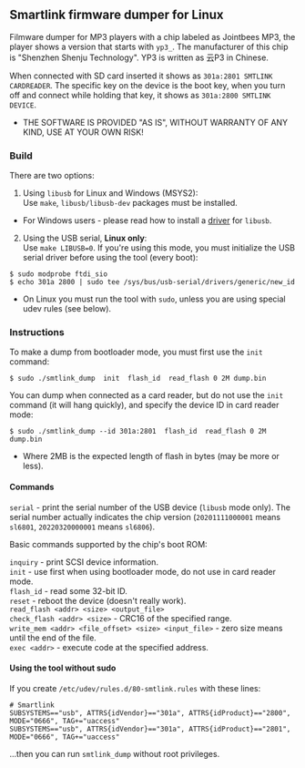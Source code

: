 ## Smartlink firmware dumper for Linux

Filmware dumper for MP3 players with a chip labeled as Jointbees MP3, the player shows a version that starts with `yp3_`. The manufacturer of this chip is "Shenzhen Shenju Technology". YP3 is written as 云P3 in Chinese.

When connected with SD card inserted it shows as `301a:2801 SMTLINK CARDREADER`. The specific key on the device is the boot key, when you turn off and connect while holding that key, it shows as `301a:2800 SMTLINK DEVICE`.

* THE SOFTWARE IS PROVIDED "AS IS", WITHOUT WARRANTY OF ANY KIND, USE AT YOUR OWN RISK!

### Build

There are two options:

1. Using `libusb` for Linux and Windows (MSYS2):  
Use `make`, `libusb/libusb-dev` packages must be installed.

* For Windows users - please read how to install a [driver](https://github.com/libusb/libusb/wiki/Windows#driver-installation) for `libusb`.

2. Using the USB serial, **Linux only**:  
Use `make LIBUSB=0`.
If you're using this mode, you must initialize the USB serial driver before using the tool (every boot):
```
$ sudo modprobe ftdi_sio
$ echo 301a 2800 | sudo tee /sys/bus/usb-serial/drivers/generic/new_id
```

* On Linux you must run the tool with `sudo`, unless you are using special udev rules (see below).

### Instructions

To make a dump from bootloader mode, you must first use the `init` command:
```
$ sudo ./smtlink_dump  init  flash_id  read_flash 0 2M dump.bin
```

You can dump when connected as a card reader, but do not use the `init` command (it will hang quickly), and specify the device ID in card reader mode:
```
$ sudo ./smtlink_dump --id 301a:2801  flash_id  read_flash 0 2M dump.bin
```

* Where 2MB is the expected length of flash in bytes (may be more or less).

#### Commands

`serial` - print the serial number of the USB device (`libusb` mode only). The serial number actually indicates the chip version (`20201111000001` means `sl6801`, `20220320000001` means `sl6806`).  

Basic commands supported by the chip's boot ROM:

`inquiry` - print SCSI device information.  
`init` - use first when using bootloader mode, do not use in card reader mode.  
`flash_id` - read some 32-bit ID.  
`reset` - reboot the device (doesn't really work).  
`read_flash <addr> <size> <output_file>`  
`check_flash <addr> <size>` - CRC16 of the specified range.  
`write_mem <addr> <file_offset> <size> <input_file>` - zero size means until the end of the file.  
`exec <addr>` - execute code at the specified address.  

#### Using the tool without sudo

If you create `/etc/udev/rules.d/80-smtlink.rules` with these lines:
```
# Smartlink
SUBSYSTEMS=="usb", ATTRS{idVendor}=="301a", ATTRS{idProduct}=="2800", MODE="0666", TAG+="uaccess"
SUBSYSTEMS=="usb", ATTRS{idVendor}=="301a", ATTRS{idProduct}=="2801", MODE="0666", TAG+="uaccess"
```
...then you can run `smtlink_dump` without root privileges.

